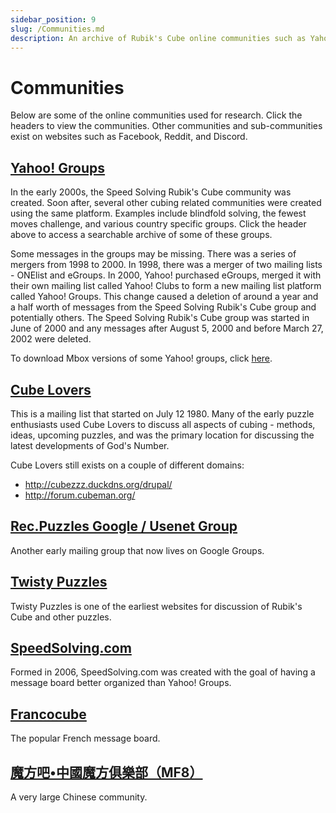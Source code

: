 ```yaml
---
sidebar_position: 9
slug: /Communities.md
description: An archive of Rubik's Cube online communities such as Yahoo! Groups and Cube Lovers.
---
```


# Communities

Below are some of the online communities used for research. Click the headers to view the communities. Other communities and sub-communities exist on websites such as Facebook, Reddit, and Discord.

## <a href="/archive/YahooGroups/YahooGroups.html">Yahoo! Groups</a>

In the early 2000s, the Speed Solving Rubik's Cube community was created. Soon after, several other cubing related communities were created using the same platform. Examples include blindfold solving, the fewest moves challenge, and various country specific groups. Click the header above to access a searchable archive of some of these groups.

Some messages in the groups may be missing. There was a series of mergers from 1998 to 2000. In 1998, there was a merger of two mailing lists - ONElist and eGroups. In 2000, Yahoo! purchased eGroups, merged it with their own mailing list called Yahoo! Clubs to form a new mailing list platform called Yahoo! Groups. This change caused a deletion of around a year and a half worth of messages from the Speed Solving Rubik's Cube group and potentially others. The Speed Solving Rubik's Cube group was started in June of 2000 and any messages after August 5, 2000 and before March 27, 2002 were deleted.

To download Mbox versions of some Yahoo! groups, click <a href="https://archive.org/details/cubingyahoogroups">here</a>.

## [Cube Lovers](https://www.math.rwth-aachen.de/~Martin.Schoenert/Cube-Lovers/Index_by_Date.html)

This is a mailing list that started on July 12 1980. Many of the early puzzle enthusiasts used Cube Lovers to discuss all aspects of cubing - methods, ideas, upcoming puzzles, and was the primary location for discussing the latest developments of God's Number.

Cube Lovers still exists on a couple of different domains:

- http://cubezzz.duckdns.org/drupal/
- http://forum.cubeman.org/

## [Rec.Puzzles Google / Usenet Group](https://groups.google.com/g/rec.puzzles)

Another early mailing group that now lives on Google Groups.

## [Twisty Puzzles](https://twistypuzzles.com/)

Twisty Puzzles is one of the earliest websites for discussion of Rubik's Cube and other puzzles.

## [SpeedSolving.com](https://www.speedsolving.com/)

Formed in 2006, SpeedSolving.com was created with the goal of having a message board better organized than Yahoo! Groups.

## [Francocube](https://forum.francocube.com/)

The popular French message board.

## [魔方吧•中國魔方俱樂部（MF8）](http://bbs.mf8-china.com/)

A very large Chinese community.
